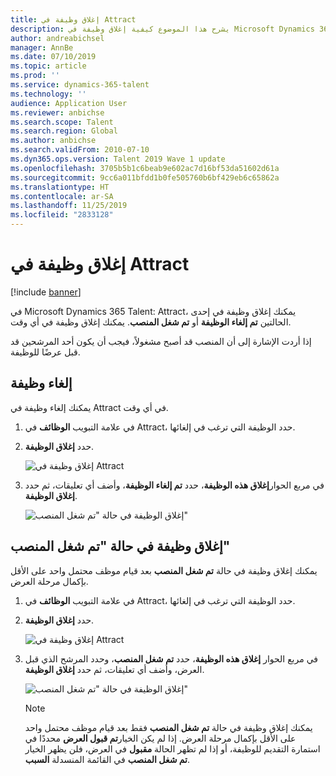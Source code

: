 ```yaml
---
title: إغلاق وظيفة في Attract
description: يشرح هذا الموضوع كيفية إغلاق وظيفة‬ في Microsoft Dynamics 365 Talent - Attract.
author: andreabichsel
manager: AnnBe
ms.date: 07/10/2019
ms.topic: article
ms.prod: ''
ms.service: dynamics-365-talent
ms.technology: ''
audience: Application User
ms.reviewer: anbichse
ms.search.scope: Talent
ms.search.region: Global
ms.author: anbichse
ms.search.validFrom: 2010-07-10
ms.dyn365.ops.version: Talent 2019 Wave 1 update
ms.openlocfilehash: 3705b5b1c6beab9e602ac7d16bf53da51602d61a
ms.sourcegitcommit: 9cc6a011bfdd1b0fe505760b6bf429eb6c65862a
ms.translationtype: HT
ms.contentlocale: ar-SA
ms.lasthandoff: 11/25/2019
ms.locfileid: "2833128"
---
```

# <a name="close-a-job-in-attract"></a>إغلاق وظيفة في Attract

[!include [banner](includes/banner.md)]

في Microsoft Dynamics 365 Talent: Attract، يمكنك إغلاق وظيفة في إحدى الحالتين **تم إلغاء الوظيفة** أو **تم شغل المنصب**. يمكنك إغلاق وظيفة في أي وقت.

إذا أردت الإشارة إلى أن المنصب قد أصبح مشغولاً، فيجب أن يكون أحد المرشحين قد قبل عرضًا للوظيفة.

## <a name="cancel-a-job"></a>إلغاء وظيفة

يمكنك إلغاء وظيفة في Attract في أي وقت.

1. في علامة التبويب **الوظائف** في Attract، حدد الوظيفة التي ترغب في إلغائها.

2. حدد **إغلاق الوظيفة**.

   ![إغلاق وظيفة في Attract](./media/attract-close-job.png)

3. في مربع الحوار**إغلاق هذه الوظيفة**، حدد **تم إلغاء الوظيفة**، وأضف أي تعليقات، ثم حدد **إغلاق الوظيفة‏‎**.

   ![إغلاق الوظيفة في حالة "تم شغل المنصب"](./media/attract-close-job-as-cancelled.png)

## <a name="close-a-job-as-position-filled"></a>إغلاق وظيفة في حالة "تم شغل المنصب"

يمكنك إغلاق وظيفة في حالة **تم شغل المنصب** بعد قيام موظف محتمل واحد على الأقل بإكمال مرحلة العرض.

1. في علامة التبويب **الوظائف** في Attract، حدد الوظيفة التي ترغب في إلغائها.

2. حدد **إغلاق الوظيفة**.

   ![إغلاق وظيفة في Attract](./media/attract-close-job.png)

3. في مربع الحوار **إغلاق هذه الوظيفة**، حدد **تم شغل المنصب**، وحدد المرشح الذي قبل العرض، وأضف أي تعليقات، ثم حدد **إغلاق الوظيفة**.

   ![إغلاق الوظيفة في حالة "تم شغل المنصب"](./media/attract-close-job-as-position-filled.png)

   > [!NOTE]
   > يمكنك إغلاق وظيفة في حالة **تم شغل المنصب** فقط بعد قيام موظف محتمل واحد على الأقل بإكمال مرحلة العرض. إذا لم يكن الخيار**تم قبول العرض** محددًا في استمارة التقديم للوظيفة، أو إذا لم تظهر الحالة **مقبول** في العرض، فلن يظهر الخيار **تم شغل المنصب** في القائمة المنسدلة **السبب**.


